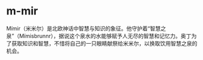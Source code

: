 # m-mir
 Mímir（米米尔）是北欧神话中智慧与知识的象征。他守护着“智慧之泉”（Mímisbrunnr），据说这个泉水的水能够赋予人无尽的智慧和记忆力。奥丁为了获取知识和智慧，不惜将自己的一只眼睛献祭给米米尔，以换取饮用智慧之泉的机会。
